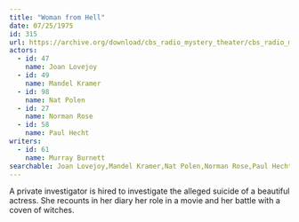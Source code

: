 ```yaml
---
title: "Woman from Hell"
date: 07/25/1975
id: 315
url: https://archive.org/download/cbs_radio_mystery_theater/cbs_radio_mystery_theater-0301-0350.zip/cbs_radio_mystery_theater-0301-0350%2Fcbsrmt_0315_woman_from_hell.mp3
actors:  
  - id: 47
    name: Joan Lovejoy  
  - id: 49
    name: Mandel Kramer  
  - id: 98
    name: Nat Polen  
  - id: 27
    name: Norman Rose  
  - id: 58
    name: Paul Hecht
writers:  
  - id: 61
    name: Murray Burnett
searchable: Joan Lovejoy,Mandel Kramer,Nat Polen,Norman Rose,Paul Hecht Murray Burnett
---
```

A private investigator is hired to investigate the alleged suicide of a beautiful actress. She recounts in her diary her role in a movie and her battle with a coven of witches.